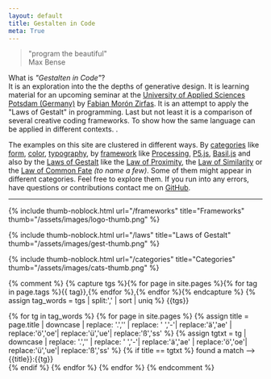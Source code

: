 ```yaml
---
layout: default
title: Gestalten in Code
meta: True
---
```


> "program the beautiful"  
> Max Bense

<div class="hero">What is <em>"Gestalten in Code"</em>?<br>It is an exploration into the the depths of generative design. It is learning material for an upcoming seminar at the <a href="http://www.fh-potsdam.de/">University of Applied Sciences Potsdam (Germany)</a> by <a href="http://fabianmoronzirfas.me/">Fabian Morón Zirfas</a>. It is an attempt to apply the "Laws of Gestalt" in programming. Last but not least it is a comparison of several creative coding frameworks. To show how the same language can be applied in different contexts. .</div>

The examples on this site are clustered in different ways. By [categories](/gestalten-in-code/categories/) like [form](/gestalten-in-code/form/), [color](/gestalten-in-code/color/), [typography](/gestalten-in-code/typography/), by [framework](/gestalten-in-code/frameworks) like [Processing](/gestalten-in-code/processing/), [P5.js](/gestalten-in-code/p5js/), [Basil.js](/gestalten-in-code/basiljs) and also by the [Laws of Gestalt](/gestalten-in-code/laws/) like the [Law of Proximity](/gestalten-in-code/law-of/proximity), the [Law of Similarity](/gestalten-in-code/law-of/similarity) or the [Law of Common Fate](/gestalten-in-code/law-of/common-fate) _(to name a few)_. Some of them might appear in different categories. Feel free to explore them. If you run into any errors, have questions or contributions contact me on [GitHub](https://github.com/fabianmoronzirfas/gestalten-in-code/issues).

<hr>

<div class="index-overview">
{% include thumb-noblock.html url="/frameworks" title="Frameworks" thumb="/assets/images/logo-thumb.png" %}

{% include thumb-noblock.html url="/laws" title="Laws of Gestalt" thumb="/assets/images/gest-thumb.png" %}

{% include thumb-noblock.html url="/categories" title="Categories" thumb="/assets/images/cats-thumb.png" %}

</div>
<div class="clear-float"></div>

{% comment %}
{% capture tgs %}{% for page in site.pages %}{% for tag in page.tags %}{{ tag}},{% endfor %},{% endfor %}{% endcapture %}
{% assign tag_words = tgs | split:',' | sort | uniq %}
{{tgs}}

{% for tg in tag_words %}
{% for page in site.pages %}
{% assign title = page.title | downcase | replace: '.','' | replace: ' ','-'| replace:'ä','ae' | replace:'ö','oe'| replace:'ü','ue'| replace:'ß','ss' %}
{% assign tgtxt = tg | downcase | replace: '.','' | replace: ' ','-'| replace:'ä','ae' | replace:'ö','oe'| replace:'ü','ue'| replace:'ß','ss' %}
{% if title == tgtxt %}
found a match --> {{title}}:{{tg}} <br>
{% endif %}
{% endfor %}
{% endfor %}
{% endcomment %}
